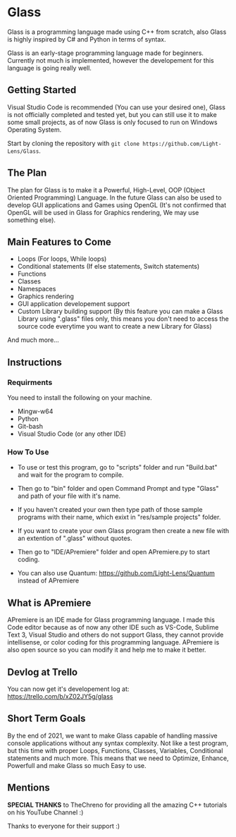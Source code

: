 # Glass

Glass is a programming language made using C++ from scratch, also Glass is highly inspired by C# and Python in terms of syntax.

Glass is an early-stage programming language made for beginners. Currently not much is implemented, however the developement for this language is going really well.

## Getting Started
Visual Studio Code is recommended (You can use your desired one), Glass is not officially completed and tested yet, but you can still use it to make some small projects, as of now Glass is only focused to run on Windows Operating System.

Start by cloning the repository with `git clone https://github.com/Light-Lens/Glass`.

## The Plan
The plan for Glass is to make it a Powerful, High-Level, OOP (Object Oriented Programming) Language. In the future Glass can also be used to develop GUI applications and Games using OpenGL (It's not confirmed that OpenGL will be used in Glass for Graphics rendering, We may use something else).

## Main Features to Come
- Loops (For loops, While loops)
- Conditional statements (If else statements, Switch statements)
- Functions
- Classes
- Namespaces
- Graphics rendering
- GUI application developement support
- Custom Library building support (By this feature you can make a Glass Library using ".glass" files only, this means you don't need to access the source code everytime you want to create a new Library for Glass)

And much more...

## Instructions
### Requirments
You need to install the following on your machine.<br />
- Mingw-w64
- Python
- Git-bash
- Visual Studio Code (or any other IDE)

### How To Use
- To use or test this program, go to "scripts" folder and run "Build.bat" and wait for the program to compile.

- Then go to "bin" folder and open Command Prompt and type "Glass" and path of your file with it's name.

- If you haven't created your own then type path of those sample programs with their name, which exixt in "res/sample projects" folder.

- If you want to create your own Glass program then create a new file with an extention of ".glass" without quotes.

- Then go to "IDE/APremiere" folder and open APremiere.py to start coding.
- You can also use Quantum: https://github.com/Light-Lens/Quantum instead of APremiere

## What is APremiere
APremiere is an IDE made for Glass programming language. I made this Code editor because as of now any other IDE such as VS-Code, Sublime Text 3, Visual Studio and others do not support Glass, they cannot provide intellisense, or color coding for this programming language. APremiere is also open source so you can modify it and help me to make it better.

## Devlog at Trello
You can now get it's developement log at: https://trello.com/b/xZ02JY5g/glass<br />

## Short Term Goals
By the end of 2021, we want to make Glass capable of handling massive console applications without any syntax complexity. Not like a test program, but this time with proper Loops, Functions, Classes, Variables, Conditional statements and much more. This means that we need to Optimize, Enhance, Powerfull and make Glass so much Easy to use.

## Mentions
**SPECIAL THANKS** to TheChreno for providing all the amazing C++ tutorials on his YouTube Channel :)

Thanks to everyone for their support :)
